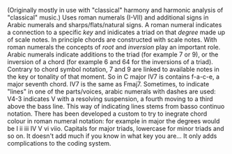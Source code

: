 (Originally mostly in use with "classical" harmony and harmonic analysis of "classical" music.)
Uses roman numerals (I-VII) and additional signs in Arabic numerals and sharps/flats/natural signs.
A roman numeral indicates a connection to a specific *key* and inidicates a triad on that *degree* made up of scale notes. In principle chords are constructed with scale notes.
With roman numerals the concepts of *root* and *inversion* play an important role.
Arabic numerals indicate additions to the triad (for example 7 or 9), or the inversion of a chord (for example 6 and 64 for the inversions of a triad).
Contrary to chord symbol notation, 7 and 9 are linked to available notes in the key or tonality of that moment. 
So in C major IV7 is contains f-a-c-e, a major seventh chord. IV7 is the same as Fmaj7. Sometimes, to indicate "lines" in one of the parts/voices, arabic numerals with dashes are used: V4-3 indicates V with a resolving suspension, a fourth moving to a third above the bass line.
This way of indicating lines stems from basso continuo notation.
There has been developed a custom to try to inegrate chord colour in roman numeral notation: for example in major the degrees would be I ii iii IV V vi viio. Capitals for major triads, lowercase for minor triads and so on.
It doesn't add much if you know in what key you are...
It only adds complications to the coding system.


